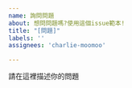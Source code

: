 ```yaml
---
name: 詢問問題
about: 想問問題嗎?使用這個issue範本!
title: "[問題]"
labels: ''
assignees: 'charlie-moomoo'

---
```


請在這裡描述你的問題

